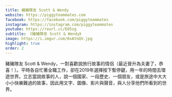 ```yaml
---
title: 豬豬隊友 Scott & Wendy
website: https://piggyteammates.com
facebook: https://facebook.com/piggyteammates
instagram: https://instagram.com/piggyteammates
youtube: https://reurl.cc/EO5zg
subtitle: 《豬豬隊友 Scott & Wendy》
image: https://i.imgur.com/0xAYnQV.jpg
highlight: true
order: 2
---
```


豬豬隊友 Scott & Wendy，一對喜歡說旅行故事的情侶（最近晉升為夫妻了，恭喜！）。平時各自忙著全職工作，卻在2019年選擇按下暫停鍵，用一年的時間去環遊世界。立志當說故事的人，說一個國家、一段歷史、一個朋友，或是旅途中大大小小快樂難過的故事，因此用文字、圖像、影片與聲音，與人分享他們所看到的世界。